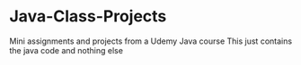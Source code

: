 # Java-Class-Projects
Mini assignments and projects from a Udemy Java course
This just contains the java code and nothing else
